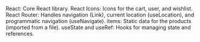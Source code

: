 <!-- Navbar -->

React: Core React library.
React Icons: Icons for the cart, user, and wishlist.
React Router: Handles navigation (Link), current location (useLocation), and programmatic navigation (useNavigate).
items: Static data for the products (imported from a file).
useState and useRef: Hooks for managing state and references.
